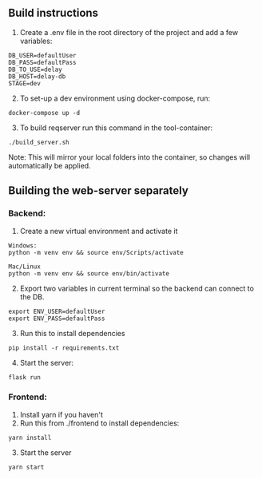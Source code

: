
## Build instructions
1. Create a .env file in the root directory of the project and add a few variables:

```
DB_USER=defaultUser
DB_PASS=defaultPass
DB_TO_USE=delay
DB_HOST=delay-db
STAGE=dev
```
2. To set-up a dev environment using docker-compose, run:
```
docker-compose up -d
```
3. To build reqserver run this command in the tool-container:
```
./build_server.sh
```

Note: This will mirror your local folders into the container, so changes will automatically be applied.


## Building the web-server separately

### Backend: 
1. Create a new virtual environment and activate it
```
Windows:
python -m venv env && source env/Scripts/activate

Mac/Linux
python -m venv env && source env/bin/activate
```
2. Export two variables in current terminal so the backend can connect to the DB.
```
export ENV_USER=defaultUser
export ENV_PASS=defaultPass
```
3.  Run this to install dependencies
```
pip install -r requirements.txt
```
4. Start the server:
```
flask run
```

### Frontend: 
1. Install yarn if you haven't
2. Run this from ./frontend to install dependencies:
```
yarn install
```
3. Start the server

```
yarn start
```
